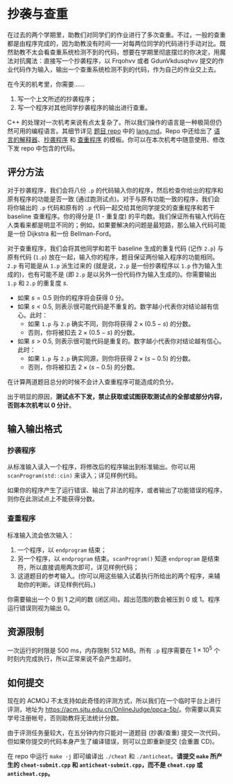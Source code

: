 # 抄袭与查重

在过去的两个学期里，助教们对同学们的作业进行了多次查重。不过，一般的查重都是由程序完成的，因为助教没有时间一一对每两位同学的代码进行手动对比。既然助教不太会看查重系统检测不到的代码，想要在学期里彻底摆烂的你决定，用魔法对抗魔法：直接写一个抄袭程序，以 Frqohvv 或者 GdunVkdusqhvv 提交的作业代码作为输入，输出一个查重系统检测不到的代码，作为自己的作业交上去。

在今天的机考里，你需要……

1. 写一个上文所述的抄袭程序；
2. 写一个程序对其他同学抄袭程序的输出进行查重。

C++ 的处理对一次机考来说有点太复杂了。所以我们操作的语言是一种极简但仍然可用的编程语言。其细节详见 [题目 repo][repo] 中的 [lang.md][langmd]。Repo 中还给出了 [语言的解释器][interp]、[抄袭程序][cheat] 和 [查重程序][anticheat] 的模板。你可以在本次机考中随意使用、修改下发 repo 中包含的代码。

[repo]: https://github.com/ACMClassCourse-2022/ppca-5b
[langmd]: https://github.com/ACMClassCourse-2022/ppca-5b/blob/master/lang.md
[interp]: https://github.com/ACMClassCourse-2022/ppca-5b/blob/master/eval.cpp
[cheat]: https://github.com/ACMClassCourse-2022/ppca-5b/blob/master/cheat.cpp
[anticheat]: https://github.com/ACMClassCourse-2022/ppca-5b/blob/master/anticheat.cpp

## 评分方法

对于抄袭程序，我们会将八份 `.p` 的代码输入你的程序，然后检查你给出的程序和原有程序的功能是否一致 (通过跑测试点)。对于与原有功能一致的程序，我们会将你输出的 `.p` 代码和原有的 `.p` 代码一起交给其他同学提交的查重程序和若干 baseline 查重程序。你的得分是 (1 - 重复度) 的平均数。我们保证所有输入代码在人类看来都是明显不同的；例如，如果要解决的问题是最短路，那么输入代码可能是一份 Dijkstra 和一份 Bellman-Ford。

对于查重程序，我们会将其他同学和若干 baseline 生成的重复代码 (记作 `2.p`) 与原有代码 (`1.p`) 放在一起，输入你的程序，题目保证两份输入程序的功能相同。`2.p` 有可能是从 `1.p` 派生过来的 (就是说，`2.p` 是一份抄袭程序以 `1.p` 作为输入生成的)，也有可能不是 (即 `2.p` 是以另外一份代码作为输入生成的)。你需要输出 `1.p` 和 `2.p` 的重复度 $s$.

- 如果 $s=0.5$ 则你的程序将会获得 0 分。
- 如果 $s<0.5$, 则表示很可能代码是不重复的。数字越小代表你对结论越有信心。此时：
  - 如果 `1.p` 与 `2.p` 确实不同，则你将获得 $2\times(0.5-s)$ 的分数。
  - 否则，你将被扣去 $2\times(0.5-s)$ 的分数。
- 如果 $s>0.5$, 则表示很可能代码是重复的。数字越小代表你对结论越有信心。此时：
  - 如果 `1.p` 与 `2.p` 确实同源，则你将获得 $2\times(s-0.5)$ 的分数。
  - 否则，你将被扣去 $2\times(s-0.5)$ 的分数。

在计算两道题目总分的时候不会计入查重程序可能造成的负分。

出于明显的原因，**测试点不下发，禁止获取或试图获取测试点的全部或部分内容，否则本次机考以 0 分计**。

## 输入输出格式

### 抄袭程序

从标准输入读入一个程序，将修改后的程序输出到标准输出。你可以用 `scanProgram(std::cin)` 来读入；详见样例代码。

如果你的程序产生了运行错误、输出了非法的程序，或者输出了功能错误的程序，则你在此测试点上不能获得分数。

### 查重程序

标准输入流会依次输入：

1. 一个程序，以 `endprogram` 结束；
2. 另一个程序，以 `endprogram` 结束。`scanProgram()` 知道 `endprogram` 是结束符，所以直接调用两次即可，详见样例代码；
3. 这道题目的参考输入。(你可以用这些输入试着执行所给出的两个程序，来辅助你的判断。详见样例代码。)

你需要输出一个 0 到 1 之间的数 (闭区间)。超出范围的数会被压到 0 或 1。程序运行错误则视为输出 0。

## 资源限制

一次运行的时限是 500 ms，内存限制 512 MiB。所有 `.p` 程序需要在 $1\times10^5$ 个时刻内完成执行，所以正常来说不会产生超时。

## 如何提交

现在的 ACMOJ 不太支持如此奇怪的评测方式，所以我们在一个临时平台上进行评测，地址为 <https://acm.sjtu.edu.cn/OnlineJudge/ppca-5b/>。你需要以真实学号注册帐号，否则助教将无法统计分数。

由于评测任务量较大，在五分钟内你只能对一道题目 (抄袭/查重) 提交一次代码，但如果你提交的代码本身产生了编译错误，则可以立即重新提交 (会重置 CD)。

在 repo 中运行 `make -j` 即可编译出 `./cheat` 和 `./anticheat`。**请提交 `make` 所产生的 `cheat-submit.cpp` 和 `anticheat-submit.cpp`，而不是 `cheat.cpp` 或 `anticheat.cpp`。**

